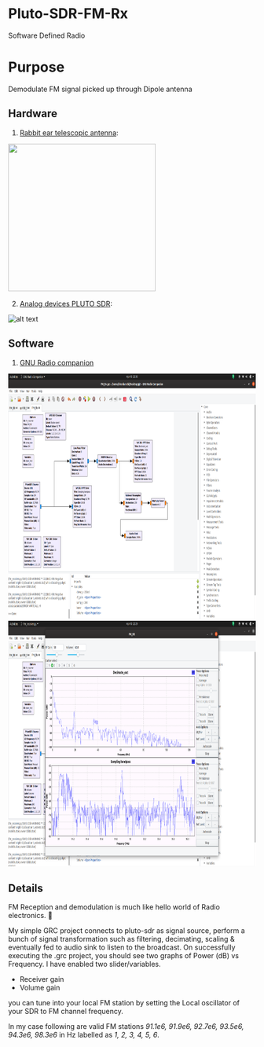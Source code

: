 # Pluto-SDR-FM-Rx
Software Defined Radio

# Purpose

Demodulate FM signal picked up through Dipole antenna

## Hardware 
1. [Rabbit ear telescopic antenna](https://www.amazon.com/Behind-Indoor-Replacement-Antenna-Extension/dp/B07KMF3SSG/ref=sr_1_8?dchild=1&keywords=rabbit+ear+antenna&qid=1586538911&sr=8-8):


<img src="https://i.pinimg.com/736x/68/62/d1/6862d1e6e541db3c6d2559778989b7e2.jpg" width="300" height="300">

2. [Analog devices PLUTO SDR](https://www.analog.com/en/design-center/evaluation-hardware-and-software/evaluation-boards-kits/adalm-pluto.html):

![alt text][SDR]

[SDR]: https://www.analog.com/-/media/analog/en/evaluation-board-images/images/adalm-pluto-web.gif?la=en&h=270&thn=1&hash=AC178C96A25ABD5C1234C238DCC75145 "SDR used"

## Software 

1. [GNU Radio companion](https://wiki.gnuradio.org/index.php/Main_Page)

<img src="https://github.com/KiranKanchi/Pluto-SDR-FM-Rx/blob/master/Screen%20shots/GRC_Signal_flow.png?raw=true" width="1000" height="500">

<img src="https://github.com/KiranKanchi/Pluto-SDR-FM-Rx/blob/master/Screen%20shots/Station_2.png" width="1000" height="500">

## Details

FM Reception and demodulation is much like hello world of Radio electronics. :rocket:

My simple GRC project connects to pluto-sdr as signal source, perform a bunch of signal transformation such as filtering, decimating, scaling & eventually fed to audio sink to listen to the broadcast.
On successfully executing the .grc project, you should see two graphs of Power (dB) vs Frequency.
I have enabled two slider/variables. 

* Receiver gain
* Volume gain

you can tune into your local FM station by setting the Local oscillator of your SDR to FM channel frequency.

In my case following are valid FM stations *91.1e6, 91.9e6, 92.7e6, 93.5e6, 94.3e6, 98.3e6* in Hz labelled as *1, 2, 3, 4, 5, 6*.  





